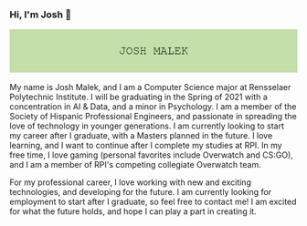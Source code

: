 ### Hi, I'm Josh 👋
![banner](https://github.com/joshmalek/joshmalek/blob/master/JOSH_MALEK.png)

My name is Josh Malek, and I am a Computer Science major at Rensselaer Polytechnic Institute. I will be graduating in the Spring of 2021 with a concentration in AI & Data, and a minor in Psychology. I am a member of the Society of Hispanic Professional Engineers, and passionate in spreading the love of technology in younger generations. I am currently looking to start my career after I graduate, with a Masters planned in the future. I love learning, and I want to continue after I complete my studies at RPI. In my free time, I love gaming (personal favorites include Overwatch and CS:GO), and I am a member of RPI's competing collegiate Overwatch team.

For my professional career, I love working with new and exciting technologies, and developing for the future. I am currently looking for employment to start after I graduate, so feel free to contact me! I am excited for what the future holds, and hope I can play a part in creating it.

<!--
**joshmalek/joshmalek** is a ✨ _special_ ✨ repository because its `README.md` (this file) appears on your GitHub profile.

Here are some ideas to get you started:

- 🔭 I’m currently working on ...
- 🌱 I’m currently learning ...
- 👯 I’m looking to collaborate on ...
- 🤔 I’m looking for help with ...
- 💬 Ask me about ...
- 📫 How to reach me: ...
- 😄 Pronouns: ...
- ⚡ Fun fact: ...
-->
